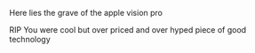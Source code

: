 Here lies the grave of the apple vision pro 

RIP You were cool but over priced and over hyped piece of good technology 
